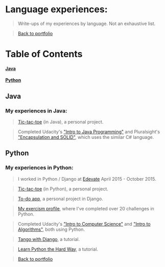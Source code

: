 # Language experiences:

> Write-ups of my experiences by language.  Not an exhaustive list.

> [Back to portfolio](../README.md)

# Table of Contents

#### [Java](#java)

#### [Python](#python)



## Java

### My experiences in Java:

> [Tic-tac-toe](https://github.com/ZacharyRSmith/java-ttt) (in Java), a personal project.

> Completed Udacity's ["Intro to Java Programming"](https://www.udacity.com/courses/cs046) and Pluralsight's ["Encapsulation and SOLID"](https://app.pluralsight.com/library/courses/encapsulation-solid/table-of-contents), which uses the similar C# language.

## Python

### My experiences in Python:

> I worked in Python / Django at [Edevate](https://www.linkedin.com/company/3497543?trk=tyah&trkInfo=clickedVertical%3Acompany%2CclickedEntityId%3A3497543%2Cidx%3A2-1-2%2CtarId%3A1455165145351%2Ctas%3Aedevate) April 2015 - October 2015.

> [Tic-tac-toe](https://github.com/ZacharyRSmith/Py-tic-tac-toe) (in Python), a personal project.

> [To-do app](https://github.com/ZacharyRSmith/todo), a personal project in Django.

> [My exercism profile](http://exercism.io/ZacharyRSmith), where I've completed over 20 challenges in Python.

> Completed Udacity's ["Intro to Computer Science"](https://www.udacity.com/courses/cs101) and ["Intro to Algorithms"](https://www.udacity.com/courses/cs215), both using Python.

> [Tango with Django](https://github.com/ZacharyRSmith/twd), a tutorial.

> [Learn Python the Hard Way](https://github.com/ZacharyRSmith/Py), a tutorial.



> [Back to portfolio](../README.md)
